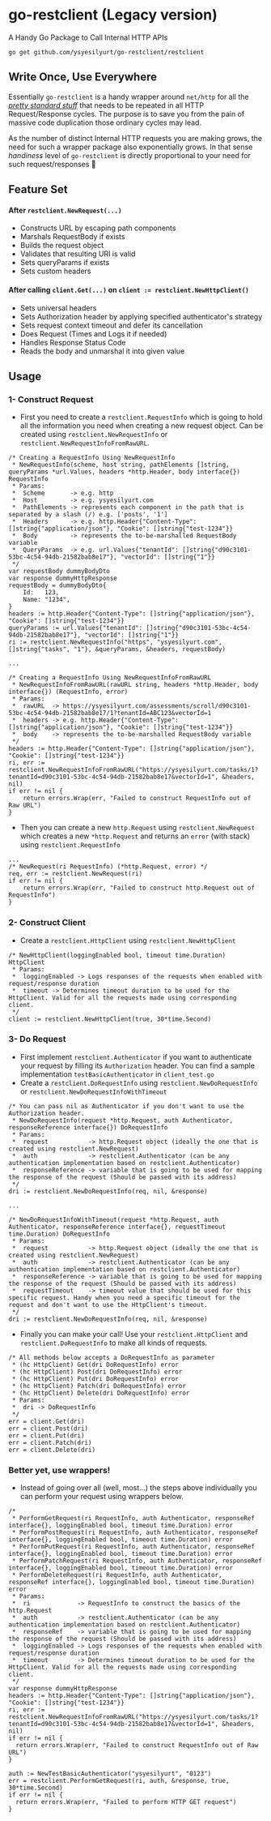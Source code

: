 # go-restclient (Legacy version)

A Handy Go Package to Call Internal HTTP APIs

```
go get github.com/ysyesilyurt/go-restclient/restclient
```

## Write Once, Use Everywhere

Essentially `go-restclient` is a handy wrapper around `net/http` for all the [_pretty standard stuff_](#feature-set) that needs to be repeated
in all HTTP Request/Response cycles. The purpose is to save you from the pain of massive code duplication those ordinary cycles may lead.

As the number of distinct Internal HTTP requests you are making grows, the need for such a wrapper package also
exponentially grows. In that sense  _handiness_ level of `go-restclient` is directly proportional to your need for such
request/responses 🙂

## Feature Set

#### After `restclient.NewRequest(...)`

* Constructs URL by escaping path components
* Marshals RequestBody if exists
* Builds the request object
* Validates that resulting URI is valid
* Sets queryParams if exists
* Sets custom headers

#### After calling `client.Get(...)` on `client := restclient.NewHttpClient()`

* Sets universal headers
* Sets Authorization header by applying specified authenticator's strategy
* Sets request context timeout and defer its cancellation
* Does Request (Times and Logs it if needed)
* Handles Response Status Code
* Reads the body and unmarshal it into given value

## Usage

### 1- Construct Request

* First you need to create a `restclient.RequestInfo` which is going to hold all the information you need when creating
  a new request object. Can be created using `restclient.NewRequestInfo` or `restclient.NewRequestInfoFromRawURL`.

```
/* Creating a RequestInfo Using NewRequestInfo 
 * NewRequestInfo(scheme, host string, pathElements []string, queryParams *url.Values, headers *http.Header, body interface{}) RequestInfo
 * Params:
 *  Scheme       -> e.g. http
 *  Host         -> e.g. ysyesilyurt.com
 *  PathElements -> represents each component in the path that is separated by a slash (/) e.g. ['posts', '1']
 *  Headers      -> e.g. http.Header{"Content-Type": []string{"application/json"}, "Cookie": []string{"test-1234"}}
 *  Body         -> represents the to-be-marshalled RequestBody variable
 *  QueryParams  -> e.g. url.Values{"tenantId": []string{"d90c3101-53bc-4c54-94db-21582bab8e17"}, "vectorId": []string{"1"}}
 */
var requestBody dummyBodyDto
var response dummyHttpResponse
requestBody = dummyBodyDto{
    Id:   123,
    Name: "1234",
}
headers := http.Header{"Content-Type": []string{"application/json"}, "Cookie": []string{"test-1234"}}
queryParams := url.Values{"tenantId": []string{"d90c3101-53bc-4c54-94db-21582bab8e17"}, "vectorId": []string{"1"}}
ri := restclient.NewRequestInfo("https", "ysyesilyurt.com", []string{"tasks", "1"}, &queryParams, &headers, requestBody)

...

/* Creating a RequestInfo Using NewRequestInfoFromRawURL 
 * NewRequestInfoFromRawURL(rawURL string, headers *http.Header, body interface{}) (RequestInfo, error)
 * Params:
 *  rawURL  -> https://ysyesilyurt.com/assessments/scroll/d90c3101-53bc-4c54-94db-21582bab8e17/1?tenantId=ABC123&vectorId=1
 *  headers -> e.g. http.Header{"Content-Type": []string{"application/json"}, "Cookie": []string{"test-1234"}}
 *  body    -> represents the to-be-marshalled RequestBody variable 
 */
headers := http.Header{"Content-Type": []string{"application/json"}, "Cookie": []string{"test-1234"}}
ri, err := restclient.NewRequestInfoFromRawURL("https://ysyesilyurt.com/tasks/1?tenantId=d90c3101-53bc-4c54-94db-21582bab8e17&vectorId=1", &headers, nil)
if err != nil {
    return errors.Wrap(err, "Failed to construct RequestInfo out of Raw URL")
}
```

* Then you can create a new `http.Request` using `restclient.NewRequest` which creates a new `*http.Request` and returns
  an `error` (with stack) using `restclient.RequestInfo`

```
...
/* NewRequest(ri RequestInfo) (*http.Request, error) */
req, err := restclient.NewRequest(ri)
if err != nil {
    return errors.Wrap(err, "Failed to construct http.Request out of RequestInfo")
}
```

### 2- Construct Client

* Create a `restclient.HttpClient` using `restclient.NewHttpClient`

```
/* NewHttpClient(loggingEnabled bool, timeout time.Duration) HttpClient 
 * Params:
 *  loggingEnabled -> Logs responses of the requests when enabled with request/response duration
 *  timeout -> Determines timeout duration to be used for the HttpClient. Valid for all the requests made using corresponding client.
 */
client := restclient.NewHttpClient(true, 30*time.Second)
```

### 3- Do Request

* First implement `restclient.Authenticator` if you want to authenticate your request by filling its `Authorization`
  header. You can find a sample implementation `testBasicAuthenticator` in `client_test.go`
* Create a `restclient.DoRequestInfo` using `restclient.NewDoRequestInfo` or `restclient.NewDoRequestInfoWithTimeout`

```
/* You can pass nil as Authenticator if you don't want to use the Authorization header.
 * NewDoRequestInfo(request *http.Request, auth Authenticator, responseReference interface{}) DoRequestInfo
 * Params:
 *  request           -> http.Request object (ideally the one that is created using restclient.NewRequest)
 *  auth              -> restclient.Authenticator (can be any authentication implementation based on restclient.Authenticator)
 *  responseReference -> variable that is going to be used for mapping the response of the request (Should be passed with its address)
 */
dri := restclient.NewDoRequestInfo(req, nil, &response)

...

/* NewDoRequestInfoWithTimeout(request *http.Request, auth Authenticator, responseReference interface{}, requestTimeout time.Duration) DoRequestInfo
 * Params:
 *  request           -> http.Request object (ideally the one that is created using restclient.NewRequest)
 *  auth              -> restclient.Authenticator (can be any authentication implementation based on restclient.Authenticator)
 *  responseReference -> variable that is going to be used for mapping the response of the request (Should be passed with its address)
 *  requestTimeout    -> timeout value that should be used for this specific request. Handy when you need a specific timeout for the request and don't want to use the HttpClient's timeout.
 */
dri := restclient.NewDoRequestInfo(req, nil, &response)
```

* Finally you can make your call! Use your `restclient.HttpClient` and `restclient.DoRequestInfo` to make all kinds of
  requests.

```
/* All methods below accepts a DoRequestInfo as parameter 
 * (hc HttpClient) Get(dri DoRequestInfo) error
 * (hc HttpClient) Post(dri DoRequestInfo) error
 * (hc HttpClient) Put(dri DoRequestInfo) error
 * (hc HttpClient) Patch(dri DoRequestInfo) error
 * (hc HttpClient) Delete(dri DoRequestInfo) error
 * Params:
 *  dri -> DoRequestInfo
 */
err = client.Get(dri)
err = client.Post(dri)
err = client.Put(dri)
err = client.Patch(dri)
err = client.Delete(dri)
```

### Better yet, use wrappers!

* Instead of going over all (well, most...) the steps above individually you can perform your request using wrappers below.

```
/*
 * PerformGetRequest(ri RequestInfo, auth Authenticator, responseRef interface{}, loggingEnabled bool, timeout time.Duration) error
 * PerformPostRequest(ri RequestInfo, auth Authenticator, responseRef interface{}, loggingEnabled bool, timeout time.Duration) error
 * PerformPutRequest(ri RequestInfo, auth Authenticator, responseRef interface{}, loggingEnabled bool, timeout time.Duration) error
 * PerformPatchRequest(ri RequestInfo, auth Authenticator, responseRef interface{}, loggingEnabled bool, timeout time.Duration) error
 * PerformDeleteRequest(ri RequestInfo, auth Authenticator, responseRef interface{}, loggingEnabled bool, timeout time.Duration) error
 * Params:
 *  ri             -> RequestInfo to construct the basics of the http.Request
 *  auth           -> restclient.Authenticator (can be any authentication implementation based on restclient.Authenticator)
 *  responseRef    -> variable that is going to be used for mapping the response of the request (Should be passed with its address)
 *  loggingEnabled -> Logs responses of the requests when enabled with request/response duration
 *  timeout        -> Determines timeout duration to be used for the HttpClient. Valid for all the requests made using corresponding client.
 */
var response dummyHttpResponse
headers := http.Header{"Content-Type": []string{"application/json"}, "Cookie": []string{"test-1234"}}
ri, err := restclient.NewRequestInfoFromRawURL("https://ysyesilyurt.com/tasks/1?tenantId=d90c3101-53bc-4c54-94db-21582bab8e17&vectorId=1", &headers, nil)
if err != nil {
  return errors.Wrap(err, "Failed to construct RequestInfo out of Raw URL")
}

auth := NewTestBasicAuthenticator("ysyesilyurt", "0123")
err = restclient.PerformGetRequest(ri, auth, &response, true, 30*time.Second)
if err != nil {
  return errors.Wrap(err, "Failed to perform HTTP GET request")
}
```

